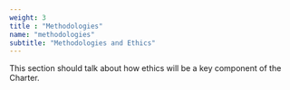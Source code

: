 ```yaml
---
weight: 3
title : "Methodologies"
name: "methodologies"
subtitle: "Methodologies and Ethics"
---
```

This section should talk about how ethics will be a key component of the Charter.
